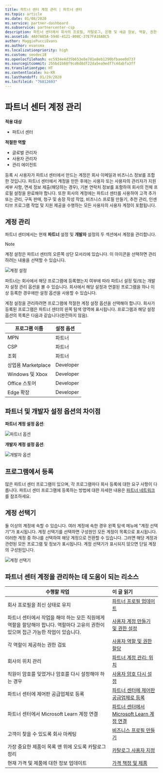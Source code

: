 ```yaml
---
title: 파트너 센터 계정 관리 | 파트너 센터
ms.topic: article
ms.date: 01/08/2020
ms.service: partner-dashboard
ms.subservice: partnercenter-csp
description: 파트너 센터에서 회사의 프로필, 카탈로그, 은행 및 세금 정보, 역할, 권한 등을 관리합니다.
ms.assetid: 4A07A85A-594E-4121-808C-37E7FA18A0C5
author: MaggiePucciEvans
ms.author: evansma
ms.localizationpriority: high
ms.custom: seodec18
ms.openlocfilehash: ec5934e4d35b653e8e781e8eb1290bfbaee0d737
ms.sourcegitcommit: 255bd1b68f9cd6d8df22da5ea9edf7c4dabfa3ff
ms.translationtype: HT
ms.contentlocale: ko-KR
ms.lasthandoff: 01/29/2020
ms.locfileid: "76812693"
---
```

# <a name="manage-your-partner-center-account"></a>파트너 센터 계정 관리

**적용 대상**

-  파트너 센터

**적절한 역할**
-   글로벌 관리자
-   사용자 관리자
-   관리 에이전트

등록 시 사용자가 파트너 센터에서 만드는 계정은 회사 이메일과 비즈니스 정보를 조합한 것입니다. 파트너 센터에서 계정을 만든 후에는 사용자 또는 사용자의 관리자가 지원 세부 사항, 면세 정보 제출(해당하는 경우), 기본 연락처 정보를 포함하여 회사의 전체 프로필 설정을 완료해야 합니다. 또한 회사의 계정에는 파트너 센터를 사용하여 고객 추가 또는 관리, 구독 판매, 청구 및 송장 작성 작업, 비즈니스 프로필 만들기, 추천 관리, 인센티브 프로그램 작업 및 지원 제공을 수행하는 모든 사용자의 사용자 계정이 포함됩니다.

## <a name="account-management"></a>계정 관리

파트너 센터에서는 현재 **파트너** 설정 및 **개발자** 설정의 두 섹션에서 계정을 관리합니다. 

>[!NOTE]
>계정 설정은 파트너 센터의 오른쪽 상단 모서리에 있습니다. 이 아이콘을 선택하면 관리하려는 내용을 선택할 수 있습니다. 

![계정 설정](images/accountsettings/account1.png)

파트너는 회사에서 해당 프로그램에 등록했는지 여부에 따라 파트너 설정 및/또는 개발자 설정 관리 옵션을 볼 수 있습니다. 회사에서 해당 설정과 연결된 프로그램을 하나 이상 등록한 경우에만 설정 옵션을 사용할 수 있습니다. 

계정 설정을 관리하려면 프로그램에 적절한 계정 설정 옵션을 선택해야 합니다. 회사가 등록된 프로그램은 파트너 센터의 왼쪽 탐색 영역에 표시됩니다. 프로그램과 해당 설정 옵션의 목록은 다음과 같습니다(완전하지 않음).

|**프로그램 이름**   |**설정 옵션** |
|---------------------|:-----------------------|
|MPN   |파트너|
|CSP    |파트너|
|조회   |파트너|
|상업용 Marketplace|Developer|
|Windows 및 Xbox|Developer|
|Office 스토어|Developer|
|Edge 확장|Developer|

## <a name="the-differences-in-partner-and-developer-settings-options"></a>파트너 및 개발자 설정 옵션의 차이점

**파트너 계정 설정 옵션**:

![파트너 옵션](images/accountsettings/partneroptions.png)

**개발자 계정 설정 옵션**:

![개발자 옵션](images/accountsettings/devoptions.png)

## <a name="enrolling-in-programs"></a>프로그램에서 등록

많은 파트너 센터 프로그램이 있으며, 각 프로그램마다 회사 등록에 대한 요구 사항이 다릅니다. 파트너 센터 프로그램에 등록하는 방법에 대한 자세한 내용은 [파트너 네트워크](https://partner.microsoft.com/)를 참조하세요. 

## <a name="the-account-picker"></a>계정 선택기

둘 이상의 계정에 속할 수 있습니다. 여러 계정에 속한 경우 왼쪽 탐색 메뉴에 "계정 선택기"가 표시됩니다. 계정 선택기를 선택하면 구성원인 모든 계정이 목록으로 표시됩니다. 이러한 계정 중 하나를 선택하여 해당 계정으로 전환할 수 있습니다. 그러면 해당 계정과 관련된 모든 프로그램 및 정보가 표시됩니다. 계정 선택기가 표시되지 않으면 단일 계정의 구성원입니다.

![계정 선택기](images/accountsettings/accountpicker.png)

## <a name="resources-to-help-you-manage-your-partner-center-account"></a>파트너 센터 계정을 관리하는 데 도움이 되는 리소스

|**수행할 작업**   |**이 글 읽기**   |
|-----------------------|:-----------------------|
|회사 프로필을 최신 상태로 유지   |[파트너 프로필 업데이트](update-your-partner-profile.md)|
|파트너 센터에서 작업을 해야 하는 모든 직원에게 역할을 할당해야 합니다. 역할마다 고유의 권한이 있으며 접근 가능한 작업이 있습니다.|[사용자 계정 만들기 및 권한 설정](create-user-accounts-and-set-permissions.md)|
|각 역할이 제공하는 권한 검토|[사용자 역할 및 권한 할당](permissions-overview.md)
|회사의 위치 관리|[파트너 계정 관리: 위치](manage-locations.md)
|직원이 암호를 잊었거나 암호를 다시 설정해야 하는 경우  |[사용자 암호 다시 설정](reset-a-user-password.md)|
|파트너 센터에 제어판 공급업체로 등록|[파트너 센터에 제어판 공급업체로 등록](enroll-as-cpv.md)|
|파트너 센터에서 Microsoft Learn 계정 연결|[파트너 센터에서 Microsoft Learn 계정 연결](ms-learn-associate.md)|
|고객이 찾을 수 있도록 회사 마케팅   |[비즈니스 프로필 만들기](create-a-marketing-profile.md)|
|가장 중요한 제품이 목록 맨 위에 오도록 카탈로그 정리   |[카탈로그 사용자 지정](customize-the-catalog.md)|
|현재 가격 및 제품에 대한 정보 업데이트   |[가격 책정 및 제품](pricing-and-offers.md)|













 

 




